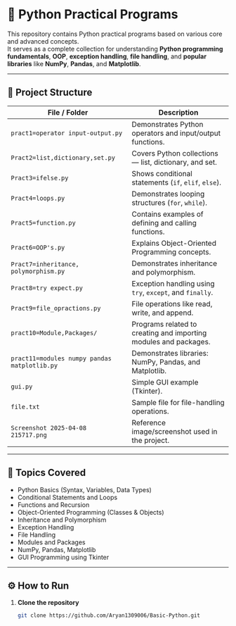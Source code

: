 # 🐍 Python Practical Programs

This repository contains Python practical programs based on various core and advanced concepts.  
It serves as a complete collection for understanding **Python programming fundamentals**, **OOP**, **exception handling**, **file handling**, and **popular libraries** like **NumPy**, **Pandas**, and **Matplotlib**.

---

## 📁 Project Structure

| File / Folder | Description |
|----------------|-------------|
| `pract1=operator input-output.py` | Demonstrates Python operators and input/output functions. |
| `Pract2=list,dictionary,set.py` | Covers Python collections — list, dictionary, and set. |
| `Pract3=ifelse.py` | Shows conditional statements (`if`, `elif`, `else`). |
| `Pract4=loops.py` | Demonstrates looping structures (`for`, `while`). |
| `Pract5=function.py` | Contains examples of defining and calling functions. |
| `Pract6=OOP's.py` | Explains Object-Oriented Programming concepts. |
| `Pract7=inheritance, polymorphism.py` | Demonstrates inheritance and polymorphism. |
| `Pract8=try expect.py` | Exception handling using `try`, `except`, and `finally`. |
| `Pract9=file_opractions.py` | File operations like read, write, and append. |
| `pract10=Module,Packages/` | Programs related to creating and importing modules and packages. |
| `pract11=modules numpy pandas matplotlib.py` | Demonstrates libraries: NumPy, Pandas, and Matplotlib. |
| `gui.py` | Simple GUI example (Tkinter). |
| `file.txt` | Sample file for file-handling operations. |
| `Screenshot 2025-04-08 215717.png` | Reference image/screenshot used in the project. |

---

## 🧠 Topics Covered

- Python Basics (Syntax, Variables, Data Types)  
- Conditional Statements and Loops  
- Functions and Recursion  
- Object-Oriented Programming (Classes & Objects)  
- Inheritance and Polymorphism  
- Exception Handling  
- File Handling  
- Modules and Packages  
- NumPy, Pandas, Matplotlib  
- GUI Programming using Tkinter  

---

## ⚙️ How to Run

1. **Clone the repository**
   ```bash
   git clone https://github.com/Aryan1309006/Basic-Python.git
